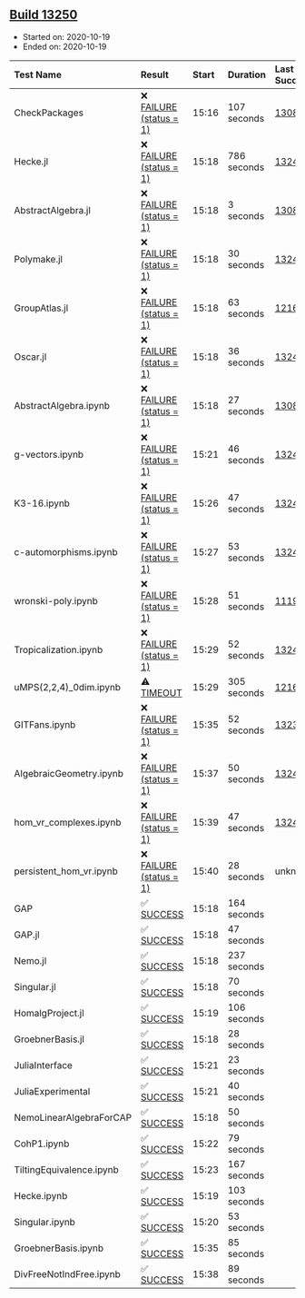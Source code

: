 ## [Build 13250](https://oscarci.mathematik.uni-kl.de/job/oscar/13250/)

* Started on: 2020-10-19
* Ended on: 2020-10-19

| Test Name    | Result | Start | Duration | Last Success | First Failure |
|:-------------|:-------|:------|:---------|:-------------|:--------------|
| CheckPackages | ❌ [FAILURE (status = 1)](https://oscarci.mathematik.uni-kl.de/job/oscar/13250/artifact/logs/build-13250/CheckPackages.log) | 15:16 | 107 seconds | [13085](https://oscarci.mathematik.uni-kl.de/job/oscar/13085/) | [13086](https://oscarci.mathematik.uni-kl.de/job/oscar/13086/) |
| Hecke.jl | ❌ [FAILURE (status = 1)](https://oscarci.mathematik.uni-kl.de/job/oscar/13250/artifact/logs/build-13250/Hecke.jl.log) | 15:18 | 786 seconds | [13246](https://oscarci.mathematik.uni-kl.de/job/oscar/13246/) | [13247](https://oscarci.mathematik.uni-kl.de/job/oscar/13247/) |
| AbstractAlgebra.jl | ❌ [FAILURE (status = 1)](https://oscarci.mathematik.uni-kl.de/job/oscar/13250/artifact/logs/build-13250/AbstractAlgebra.jl.log) | 15:18 | 3 seconds | [13085](https://oscarci.mathematik.uni-kl.de/job/oscar/13085/) | [13086](https://oscarci.mathematik.uni-kl.de/job/oscar/13086/) |
| Polymake.jl | ❌ [FAILURE (status = 1)](https://oscarci.mathematik.uni-kl.de/job/oscar/13250/artifact/logs/build-13250/Polymake.jl.log) | 15:18 | 30 seconds | [13247](https://oscarci.mathematik.uni-kl.de/job/oscar/13247/) | [13248](https://oscarci.mathematik.uni-kl.de/job/oscar/13248/) |
| GroupAtlas.jl | ❌ [FAILURE (status = 1)](https://oscarci.mathematik.uni-kl.de/job/oscar/13250/artifact/logs/build-13250/GroupAtlas.jl.log) | 15:18 | 63 seconds | [12167](https://oscarci.mathematik.uni-kl.de/job/oscar/12167/) | [12168](https://oscarci.mathematik.uni-kl.de/job/oscar/12168/) |
| Oscar.jl | ❌ [FAILURE (status = 1)](https://oscarci.mathematik.uni-kl.de/job/oscar/13250/artifact/logs/build-13250/Oscar.jl.log) | 15:18 | 36 seconds | [13247](https://oscarci.mathematik.uni-kl.de/job/oscar/13247/) | [13248](https://oscarci.mathematik.uni-kl.de/job/oscar/13248/) |
| AbstractAlgebra.ipynb | ❌ [FAILURE (status = 1)](https://oscarci.mathematik.uni-kl.de/job/oscar/13250/artifact/logs/build-13250/AbstractAlgebra.ipynb.log) | 15:18 | 27 seconds | [13085](https://oscarci.mathematik.uni-kl.de/job/oscar/13085/) | [13086](https://oscarci.mathematik.uni-kl.de/job/oscar/13086/) |
| g-vectors.ipynb | ❌ [FAILURE (status = 1)](https://oscarci.mathematik.uni-kl.de/job/oscar/13250/artifact/logs/build-13250/g-vectors.ipynb.log) | 15:21 | 46 seconds | [13247](https://oscarci.mathematik.uni-kl.de/job/oscar/13247/) | [13248](https://oscarci.mathematik.uni-kl.de/job/oscar/13248/) |
| K3-16.ipynb | ❌ [FAILURE (status = 1)](https://oscarci.mathematik.uni-kl.de/job/oscar/13250/artifact/logs/build-13250/K3-16.ipynb.log) | 15:26 | 47 seconds | [13247](https://oscarci.mathematik.uni-kl.de/job/oscar/13247/) | [13248](https://oscarci.mathematik.uni-kl.de/job/oscar/13248/) |
| c-automorphisms.ipynb | ❌ [FAILURE (status = 1)](https://oscarci.mathematik.uni-kl.de/job/oscar/13250/artifact/logs/build-13250/c-automorphisms.ipynb.log) | 15:27 | 53 seconds | [13247](https://oscarci.mathematik.uni-kl.de/job/oscar/13247/) | [13248](https://oscarci.mathematik.uni-kl.de/job/oscar/13248/) |
| wronski-poly.ipynb | ❌ [FAILURE (status = 1)](https://oscarci.mathematik.uni-kl.de/job/oscar/13250/artifact/logs/build-13250/wronski-poly.ipynb.log) | 15:28 | 51 seconds | [11192](https://oscarci.mathematik.uni-kl.de/job/oscar/11192/) | [11193](https://oscarci.mathematik.uni-kl.de/job/oscar/11193/) |
| Tropicalization.ipynb | ❌ [FAILURE (status = 1)](https://oscarci.mathematik.uni-kl.de/job/oscar/13250/artifact/logs/build-13250/Tropicalization.ipynb.log) | 15:29 | 52 seconds | [13247](https://oscarci.mathematik.uni-kl.de/job/oscar/13247/) | [13248](https://oscarci.mathematik.uni-kl.de/job/oscar/13248/) |
| uMPS(2,2,4)_0dim.ipynb | ⚠ [TIMEOUT](https://oscarci.mathematik.uni-kl.de/job/oscar/13250/artifact/logs/build-13250/uMPS-2-2-4-_0dim.ipynb.log) | 15:29 | 305 seconds | [12167](https://oscarci.mathematik.uni-kl.de/job/oscar/12167/) | [12168](https://oscarci.mathematik.uni-kl.de/job/oscar/12168/) |
| GITFans.ipynb | ❌ [FAILURE (status = 1)](https://oscarci.mathematik.uni-kl.de/job/oscar/13250/artifact/logs/build-13250/GITFans.ipynb.log) | 15:35 | 52 seconds | [13234](https://oscarci.mathematik.uni-kl.de/job/oscar/13234/) | [13235](https://oscarci.mathematik.uni-kl.de/job/oscar/13235/) |
| AlgebraicGeometry.ipynb | ❌ [FAILURE (status = 1)](https://oscarci.mathematik.uni-kl.de/job/oscar/13250/artifact/logs/build-13250/AlgebraicGeometry.ipynb.log) | 15:37 | 50 seconds | [13247](https://oscarci.mathematik.uni-kl.de/job/oscar/13247/) | [13248](https://oscarci.mathematik.uni-kl.de/job/oscar/13248/) |
| hom_vr_complexes.ipynb | ❌ [FAILURE (status = 1)](https://oscarci.mathematik.uni-kl.de/job/oscar/13250/artifact/logs/build-13250/hom_vr_complexes.ipynb.log) | 15:39 | 47 seconds | [13247](https://oscarci.mathematik.uni-kl.de/job/oscar/13247/) | [13248](https://oscarci.mathematik.uni-kl.de/job/oscar/13248/) |
| persistent_hom_vr.ipynb | ❌ [FAILURE (status = 1)](https://oscarci.mathematik.uni-kl.de/job/oscar/13250/artifact/logs/build-13250/persistent_hom_vr.ipynb.log) | 15:40 | 28 seconds | unknown | unknown |
| GAP | ✅ [SUCCESS](https://oscarci.mathematik.uni-kl.de/job/oscar/13250/artifact/logs/build-13250/GAP.log) | 15:18 | 164 seconds |  |  |
| GAP.jl | ✅ [SUCCESS](https://oscarci.mathematik.uni-kl.de/job/oscar/13250/artifact/logs/build-13250/GAP.jl.log) | 15:18 | 47 seconds |  |  |
| Nemo.jl | ✅ [SUCCESS](https://oscarci.mathematik.uni-kl.de/job/oscar/13250/artifact/logs/build-13250/Nemo.jl.log) | 15:18 | 237 seconds |  |  |
| Singular.jl | ✅ [SUCCESS](https://oscarci.mathematik.uni-kl.de/job/oscar/13250/artifact/logs/build-13250/Singular.jl.log) | 15:18 | 70 seconds |  |  |
| HomalgProject.jl | ✅ [SUCCESS](https://oscarci.mathematik.uni-kl.de/job/oscar/13250/artifact/logs/build-13250/HomalgProject.jl.log) | 15:19 | 106 seconds |  |  |
| GroebnerBasis.jl | ✅ [SUCCESS](https://oscarci.mathematik.uni-kl.de/job/oscar/13250/artifact/logs/build-13250/GroebnerBasis.jl.log) | 15:18 | 28 seconds |  |  |
| JuliaInterface | ✅ [SUCCESS](https://oscarci.mathematik.uni-kl.de/job/oscar/13250/artifact/logs/build-13250/JuliaInterface.log) | 15:21 | 23 seconds |  |  |
| JuliaExperimental | ✅ [SUCCESS](https://oscarci.mathematik.uni-kl.de/job/oscar/13250/artifact/logs/build-13250/JuliaExperimental.log) | 15:21 | 40 seconds |  |  |
| NemoLinearAlgebraForCAP | ✅ [SUCCESS](https://oscarci.mathematik.uni-kl.de/job/oscar/13250/artifact/logs/build-13250/NemoLinearAlgebraForCAP.log) | 15:18 | 50 seconds |  |  |
| CohP1.ipynb | ✅ [SUCCESS](https://oscarci.mathematik.uni-kl.de/job/oscar/13250/artifact/logs/build-13250/CohP1.ipynb.log) | 15:22 | 79 seconds |  |  |
| TiltingEquivalence.ipynb | ✅ [SUCCESS](https://oscarci.mathematik.uni-kl.de/job/oscar/13250/artifact/logs/build-13250/TiltingEquivalence.ipynb.log) | 15:23 | 167 seconds |  |  |
| Hecke.ipynb | ✅ [SUCCESS](https://oscarci.mathematik.uni-kl.de/job/oscar/13250/artifact/logs/build-13250/Hecke.ipynb.log) | 15:19 | 103 seconds |  |  |
| Singular.ipynb | ✅ [SUCCESS](https://oscarci.mathematik.uni-kl.de/job/oscar/13250/artifact/logs/build-13250/Singular.ipynb.log) | 15:20 | 53 seconds |  |  |
| GroebnerBasis.ipynb | ✅ [SUCCESS](https://oscarci.mathematik.uni-kl.de/job/oscar/13250/artifact/logs/build-13250/GroebnerBasis.ipynb.log) | 15:35 | 85 seconds |  |  |
| DivFreeNotIndFree.ipynb | ✅ [SUCCESS](https://oscarci.mathematik.uni-kl.de/job/oscar/13250/artifact/logs/build-13250/DivFreeNotIndFree.ipynb.log) | 15:38 | 89 seconds |  |  |
